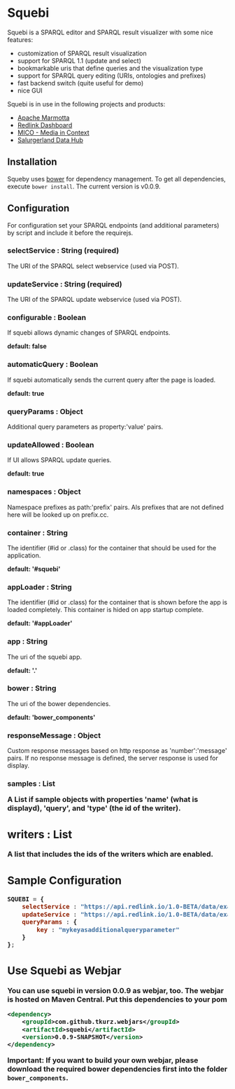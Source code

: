 Squebi
======

Squebi is a SPARQL editor and SPARQL result visualizer with some nice features:

* customization of SPARQL result visualization
* support for SPARQL 1.1 (update and select)
* bookmarkable uris that define queries and the visualization type
* support for SPARQL query editing (URIs, ontologies and prefixes)
* fast backend switch (quite useful for demo)
* nice GUI

Squebi is in use in the following projects and products:

* [Apache Marmotta](http://marmotta.apache.org)
* [Redlink Dashboard](http://redlink.co)
* [MICO - Media in Context](http://mico-project.eu)
* [Salurgerland Data Hub](http://data.salzburgerland.com/dataset/events)

Installation
------------

Squeby uses [bower](http://bower.io/) for dependency management. To get all dependencies, execute `bower install`.
The current version is v0.0.9.

Configuration
-------------

For configuration set your SPARQL endpoints (and additional parameters) by script and include it before the requirejs.

### selectService : String (required)
The URI of the SPARQL select webservice (used via POST).

### updateService : String (required)
The URI of the SPARQL update webservice (used via POST).

### configurable : Boolean
If squebi allows dynamic changes of SPARQL endpoints.

**default: false**

### automaticQuery : Boolean
If squebi automatically sends the current query after the page is loaded.

**default: true**

### queryParams : Object
Additional query parameters as property:'value' pairs.

### updateAllowed : Boolean
If UI allows SPARQL update queries.

**default: true**

### namespaces : Object
Namespace prefixes as path:'prefix' pairs. Als prefixes that are not defined here will be looked up on prefix.cc.

### container : String
The identifier (#id or .class) for the container that should be used for the application.

**default: '#squebi'**

### appLoader : String
The identifier (#id or .class) for the container that is shown before the app is loaded completely. This container is hided on app startup complete.

**default: '#appLoader'**

### app : String
The uri of the squebi app.

**default: '.'**

### bower : String
The uri of the bower dependencies.

**default: 'bower_components'**

### responseMessage : Object
Custom response messages based on http response as 'number':'message' pairs. If no response message is defined, the server response is used for display.

### samples : List <Object>
A List if sample objects with properties 'name' (what is displayd), 'query', and 'type' (the id of the writer).

## writers : List <String>
A list that includes the ids of the writers which are enabled.

## Sample Configuration

```javascript
SQUEBI = {
    selectService : "https://api.redlink.io/1.0-BETA/data/example/sparql/select",
    updateService : "https://api.redlink.io/1.0-BETA/data/example/sparql/update",
    queryParams : {
        key : "mykeyasadditionalqueryparameter"
    }
};
```

## Use Squebi as Webjar
You can use squebi in version 0.0.9 as webjar, too. The webjar is hosted on Maven Central. Put this dependencies to your pom

```xml
<dependency>
    <groupId>com.github.tkurz.webjars</groupId>
    <artifactId>squebi</artifactId>
    <version>0.0.9-SNAPSHOT</version>
</dependency>
```

Important: If you want to build your own webjar, please download the required bower dependencies first into the folder `bower_components`.
